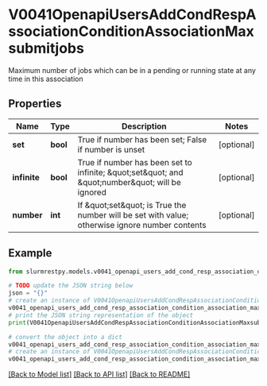 # V0041OpenapiUsersAddCondRespAssociationConditionAssociationMaxsubmitjobs

Maximum number of jobs which can be in a pending or running state at any time in this association

## Properties

Name | Type | Description | Notes
------------ | ------------- | ------------- | -------------
**set** | **bool** | True if number has been set; False if number is unset | [optional]
**infinite** | **bool** | True if number has been set to infinite; \&quot;set\&quot; and \&quot;number\&quot; will be ignored | [optional]
**number** | **int** | If \&quot;set\&quot; is True the number will be set with value; otherwise ignore number contents | [optional]

## Example

```python
from slurmrestpy.models.v0041_openapi_users_add_cond_resp_association_condition_association_maxsubmitjobs import V0041OpenapiUsersAddCondRespAssociationConditionAssociationMaxsubmitjobs

# TODO update the JSON string below
json = "{}"
# create an instance of V0041OpenapiUsersAddCondRespAssociationConditionAssociationMaxsubmitjobs from a JSON string
v0041_openapi_users_add_cond_resp_association_condition_association_maxsubmitjobs_instance = V0041OpenapiUsersAddCondRespAssociationConditionAssociationMaxsubmitjobs.from_json(json)
# print the JSON string representation of the object
print(V0041OpenapiUsersAddCondRespAssociationConditionAssociationMaxsubmitjobs.to_json())

# convert the object into a dict
v0041_openapi_users_add_cond_resp_association_condition_association_maxsubmitjobs_dict = v0041_openapi_users_add_cond_resp_association_condition_association_maxsubmitjobs_instance.to_dict()
# create an instance of V0041OpenapiUsersAddCondRespAssociationConditionAssociationMaxsubmitjobs from a dict
v0041_openapi_users_add_cond_resp_association_condition_association_maxsubmitjobs_from_dict = V0041OpenapiUsersAddCondRespAssociationConditionAssociationMaxsubmitjobs.from_dict(v0041_openapi_users_add_cond_resp_association_condition_association_maxsubmitjobs_dict)
```
[[Back to Model list]](../README.md#documentation-for-models) [[Back to API list]](../README.md#documentation-for-api-endpoints) [[Back to README]](../README.md)


